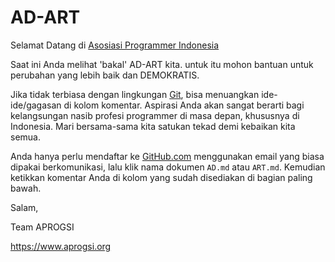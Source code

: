 # AD-ART

Selamat Datang di [Asosiasi Programmer Indonesia](https://www.aprogsi.org)

Saat ini Anda melihat 'bakal' AD-ART kita. untuk itu mohon bantuan untuk perubahan yang lebih baik dan DEMOKRATIS.

Jika tidak terbiasa dengan lingkungan [Git](http://git-scm.com/), bisa menuangkan ide-ide/gagasan di kolom komentar. Aspirasi Anda akan sangat berarti bagi kelangsungan nasib profesi programmer di masa depan, khususnya di Indonesia. Mari bersama-sama kita satukan tekad demi kebaikan kita semua.

Anda hanya perlu mendaftar ke [GitHub.com](https://github.com/) menggunakan email yang biasa dipakai berkomunikasi, lalu klik nama dokumen `AD.md` atau `ART.md`. Kemudian ketikkan komentar Anda di kolom yang sudah disediakan di bagian paling bawah.

Salam,

Team APROGSI

https://www.aprogsi.org
